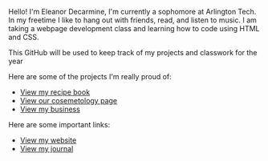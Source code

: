 Hello! I'm Eleanor Decarmine, I'm currently a sophomore at Arlington Tech. In my freetime I like to hang out with friends, read, and listen to music. I am taking a webpage development class and learning how to code using HTML and CSS. 

This GitHub will be used to keep track of my projects and classwork for the year

Here are some of the projects I'm really proud of:

- <a href="https://eleanord09.github.io/recipes/recipe_home.html">View my recipe book</a>
- <a href="https://toemio.github.io/cosmetology/index.html">View our cosemetology page</a>
- <a href="https://kittykingdom1.wordpress.com/">View my business</a>

Here are some important links: 
- <a href="https://eleanord09.github.io/">View my website</a>
- <a href="https://eleanord09.github.io/journal.html">View my journal</a>
